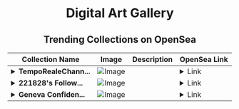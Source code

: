 <div align="center">

# Digital Art Gallery

## Trending Collections on OpenSea

| Collection Name                       | Image                                                                                     | Description                       | OpenSea Link                                                                                          |
|---------------------------------------|-------------------------------------------------------------------------------------------|-----------------------------------|--------------------------------------------------------------------------------------------------------|
| **<details><summary>TempoRealeChann...</summary>TempoRealeChannel</details>** | ![Image](https://i.seadn.io/s/raw/files/04215a799af35d350f4121cd41ca6a60.jpg?w=500&auto=format?w=200&auto=format) |  | <details><summary>Link</summary>[TempoRealeChannel](https://opensea.io/collection/temporealechannel)</details> |
| **<details><summary>221828's Follow...</summary>221828's Follower</details>** | ![Image](https://i.seadn.io/s/raw/files/19f9f090920392cc3650cbdf4361755b.png?w=500&auto=format?w=200&auto=format) |  | <details><summary>Link</summary>[221828's Follower](https://opensea.io/collection/221828-s-follower)</details> |
| **<details><summary>Geneva Confiden...</summary>Geneva Confidential</details>** | ![Image](https://i.seadn.io/s/raw/files/7d69c2887e3c6199eddcf378de245ff0.png?w=500&auto=format?w=200&auto=format) |  | <details><summary>Link</summary>[Geneva Confidential](https://opensea.io/collection/geneva-confidential)</details> |

</div>